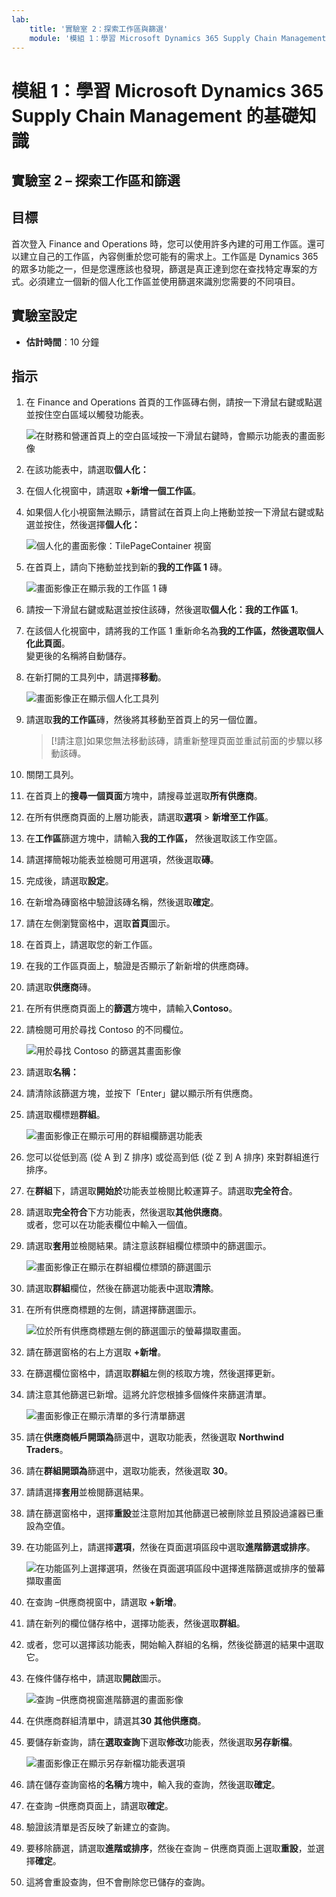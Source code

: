 ```yaml
---
lab:
    title: '實驗室 2：探索工作區與篩選'
    module: '模組 1：學習 Microsoft Dynamics 365 Supply Chain Management 的基礎知識'
---
```


# 模組 1：學習 Microsoft Dynamics 365 Supply Chain Management 的基礎知識

## 實驗室 2 – 探索工作區和篩選

## 目標

首次登入 Finance and Operations 時，您可以使用許多內建的可用工作區。還可以建立自己的工作區，內容側重於您可能有的需求上。工作區是 Dynamics 365 的眾多功能之一，但是您還應該也發現，篩選是真正達到您在查找特定專案的方式。必須建立一個新的個人化工作區並使用篩選來識別您需要的不同項目。

## 實驗室設定

   - **估計時間**：10 分鐘

## 指示

1. 在 Finance and Operations 首頁的工作區磚右側，請按一下滑鼠右鍵或點選並按住空白區域以觸發功能表。

    ![在財務和營運首頁上的空白區域按一下滑鼠右鍵時，會顯示功能表的畫面影像](./media/m1-common-home-page-right-click-personalize.png)

1. 在該功能表中，請選取**個人化：**

1. 在個人化視窗中，請選取 **+新增一個工作區**。

1. 如果個人化小視窗無法顯示，請嘗試在首頁上向上捲動並按一下滑鼠右鍵或點選並按住，然後選擇**個人化：**

    ![個人化的畫面影像：TilePageContainer 視窗](./media/m1-common-home-page-right-click-personalize-window.png)

1. 在首頁上，請向下捲動並找到新的**我的工作區 1** 磚。

    ![畫面影像正在顯示我的工作區 1 磚](./media/m1-common-home-page-my-workspace-1.png)

1. 請按一下滑鼠右鍵或點選並按住該磚，然後選取**個人化：我的工作區 1**。

1. 在該個人化視窗中，請將我的工作區 1 重新命名為**我的工作區，**然後選取**個人化此頁面**。  
    變更後的名稱將自動儲存。

1. 在新打開的工具列中，請選擇**移動**。

    ![畫面影像正在顯示個人化工具列](./media/m1-common-personize-this-page-toolbar.png)

1. 請選取**我的工作區**磚，然後將其移動至首頁上的另一個位置。

    >[!請注意]如果您無法移動該磚，請重新整理頁面並重試前面的步驟以移動該磚。

1. 關閉工具列。

1. 在首頁上的**搜尋一個頁面**方塊中，請搜尋並選取**所有供應商**。

1. 在所有供應商頁面的上層功能表，請選取**選項** > **新增至工作區**。

1. 在**工作區**篩選方塊中，請輸入**我的工作區，** 然後選取該工作空區。

1. 請選擇簡報功能表並檢閱可用選項，然後選取**磚**。

1. 完成後，請選取**設定**。

1. 在新增為磚窗格中驗證該磚名稱，然後選取**確定**。

1. 請在左側瀏覽窗格中，選取**首頁**圖示。

1. 在首頁上，請選取您的新工作區。

1. 在我的工作區頁面上，驗證是否顯示了新新增的供應商磚。

1. 請選取**供應商**磚。

1. 在所有供應商頁面上的**篩選**方塊中，請輸入**Contoso**。

1. 請檢閱可用於尋找 Contoso 的不同欄位。

    ![用於尋找 Contoso 的篩選其畫面影像](./media/m1-common-filter-vendor-contoso.png)

1. 請選取**名稱：**

1. 請清除該篩選方塊，並按下「Enter」鍵以顯示所有供應商。

1. 請選取欄標題**群組**。

    ![畫面影像正在顯示可用的群組欄篩選功能表](./media/m1-common-filter-group-column.png)

1. 您可以從低到高 (從 A 到 Z 排序) 或從高到低 (從 Z 到 A 排序) 來對群組進行排序。

1. 在**群組**下，請選取**開始於**功能表並檢閱比較運算子。請選取**完全符合**。

1. 請選取**完全符合**下方功能表，然後選取**其他供應商**。  
    或者，您可以在功能表欄位中輸入一個值。

1. 請選取**套用**並檢閱結果。請注意該群組欄位標頭中的篩選圖示。

    ![畫面影像正在顯示在群組欄位標頭的篩選圖示](./media/m1-common-group-column-filter.png)

1. 請選取**群組**欄位，然後在篩選功能表中選取**清除**。

1. 在所有供應商標題的左側，請選擇篩選圖示。

    ![位於所有供應商標題左側的篩選圖示的螢幕擷取畫面。](./media/m1-common-all-vendors-page-filter.png)

1. 請在篩選窗格的右上方選取 **+新增**。

1. 在篩選欄位窗格中，請選取**群組**左側的核取方塊，然後選擇更新。

1. 請注意其他篩選已新增。這將允許您根據多個條件來篩選清單。

    ![畫面影像正在顯示清單的多行清單篩選](./media/m1-common-multi-line-filter.png)

1. 請在**供應商帳戶開頭為**篩選中，選取功能表，然後選取 **Northwind Traders**。

1. 請在**群組開頭為**篩選中，選取功能表，然後選取 **30**。

1. 請請選擇**套用**並檢閱篩選結果。

1. 請在篩選窗格中，選擇**重設**並注意附加其他篩選已被刪除並且預設過濾器已重設為空值。

1. 在功能區列上，請選擇**選項**，然後在頁面選項區段中選取**進階篩選或排序**。

    ![在功能區列上選擇選項，然後在頁面選項區段中選擇進階篩選或排序的螢幕擷取畫面](./media/m1-common-advanced-filter-sort-ribbon.png)

1. 在查詢 –供應商視窗中，請選取 **+新增**。

1. 請在新列的欄位儲存格中，選擇功能表，然後選取**群組**。

1. 或者，您可以選擇該功能表，開始輸入群組的名稱，然後從篩選的結果中選取它。

1. 在條件儲存格中，請選取**開啟**圖示。

    ![查詢 –供應商視窗進階篩選的畫面影像](./media/m1-common-inquire-vendor-advanced-filter.png)

1. 在供應商群組清單中，請選其**30 其他供應商**。

1. 要儲存新查詢，請在**選取查詢**下選取**修改**功能表，然後選取**另存新檔**。

    ![畫面影像正在顯示另存新檔功能表選項](./media/m1-common-inquiry-vendors-advanced-filter-save-as.png)

1. 請在儲存查詢窗格的**名稱**方塊中，輸入我的查詢，然後選取**確定**。

1. 在查詢 –供應商頁面上，請選取**確定**。

1. 驗證該清單是否反映了新建立的查詢。

1. 要移除篩選，請選取**進階或排序**，然後在查詢 – 供應商頁面上選取**重設**，並選擇**確定**。

1. 這將會重設查詢，但不會刪除您已儲存的查詢。
